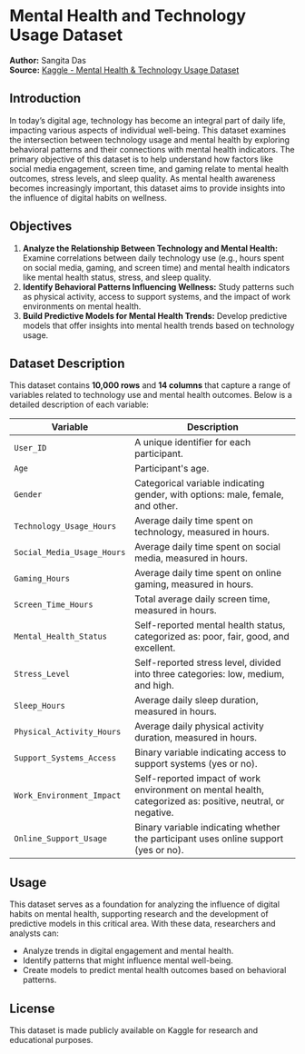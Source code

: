 # Mental Health and Technology Usage Dataset

**Author:** Sangita Das  
**Source:** [Kaggle - Mental Health & Technology Usage Dataset](#)  

## Introduction
In today’s digital age, technology has become an integral part of daily life, impacting various aspects of individual well-being. This dataset examines the intersection between technology usage and mental health by exploring behavioral patterns and their connections with mental health indicators. The primary objective of this dataset is to help understand how factors like social media engagement, screen time, and gaming relate to mental health outcomes, stress levels, and sleep quality. As mental health awareness becomes increasingly important, this dataset aims to provide insights into the influence of digital habits on wellness.

## Objectives
1. **Analyze the Relationship Between Technology and Mental Health:** Examine correlations between daily technology use (e.g., hours spent on social media, gaming, and screen time) and mental health indicators like mental health status, stress, and sleep quality.
2. **Identify Behavioral Patterns Influencing Wellness:** Study patterns such as physical activity, access to support systems, and the impact of work environments on mental health.
3. **Build Predictive Models for Mental Health Trends:** Develop predictive models that offer insights into mental health trends based on technology usage.

## Dataset Description
This dataset contains **10,000 rows** and **14 columns** that capture a range of variables related to technology use and mental health outcomes. Below is a detailed description of each variable:

| Variable                  | Description                                                                                       |
|---------------------------|---------------------------------------------------------------------------------------------------|
| `User_ID`                 | A unique identifier for each participant.                                                         |
| `Age`                     | Participant's age.                                                                                |
| `Gender`                  | Categorical variable indicating gender, with options: male, female, and other.                    |
| `Technology_Usage_Hours`  | Average daily time spent on technology, measured in hours.                                        |
| `Social_Media_Usage_Hours`| Average daily time spent on social media, measured in hours.                                      |
| `Gaming_Hours`            | Average daily time spent on online gaming, measured in hours.                                     |
| `Screen_Time_Hours`       | Total average daily screen time, measured in hours.                                               |
| `Mental_Health_Status`    | Self-reported mental health status, categorized as: poor, fair, good, and excellent.              |
| `Stress_Level`            | Self-reported stress level, divided into three categories: low, medium, and high.                 |
| `Sleep_Hours`             | Average daily sleep duration, measured in hours.                                                  |
| `Physical_Activity_Hours` | Average daily physical activity duration, measured in hours.                                      |
| `Support_Systems_Access`  | Binary variable indicating access to support systems (yes or no).                                 |
| `Work_Environment_Impact` | Self-reported impact of work environment on mental health, categorized as: positive, neutral, or negative. |
| `Online_Support_Usage`    | Binary variable indicating whether the participant uses online support (yes or no).               |

## Usage
This dataset serves as a foundation for analyzing the influence of digital habits on mental health, supporting research and the development of predictive models in this critical area. With these data, researchers and analysts can:

- Analyze trends in digital engagement and mental health.
- Identify patterns that might influence mental well-being.
- Create models to predict mental health outcomes based on behavioral patterns.

## License
This dataset is made publicly available on Kaggle for research and educational purposes.
